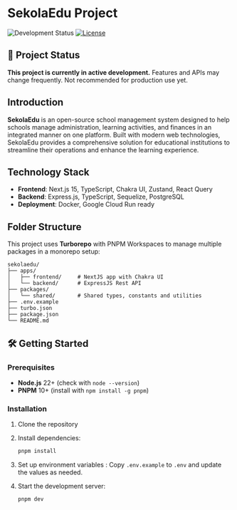 # SekolaEdu Project

![Development Status](https://img.shields.io/badge/Status-In%20Development-yellow)
[![License](https://img.shields.io/badge/License-MIT-blue.svg)](LICENSE)

## 🚧 Project Status

**This project is currently in active development.** Features and APIs may change frequently. Not recommended for production use yet.

## Introduction

**SekolaEdu** is an open-source school management system designed to help schools manage administration, learning activities, and finances in an integrated manner on one platform. Built with modern web technologies, SekolaEdu provides a comprehensive solution for educational institutions to streamline their operations and enhance the learning experience.

## Technology Stack

- **Frontend**: Next.js 15, TypeScript, Chakra UI, Zustand, React Query
- **Backend**: Express.js, TypeScript, Sequelize, PostgreSQL
- **Deployment**: Docker, Google Cloud Run ready

## Folder Structure

This project uses **Turborepo** with PNPM Workspaces to manage multiple packages in a monorepo setup:

```
sekolaedu/
├── apps/
│   ├── frontend/     # NextJS app with Chakra UI
│   └── backend/      # ExpressJS Rest API
├── packages/
│   └── shared/       # Shared types, constants and utilities
├── .env.example
├── turbo.json
├── package.json
└── README.md
```

## 🛠️ Getting Started

### Prerequisites

- **Node.js** 22+ (check with `node --version`)
- **PNPM** 10+ (install with `npm install -g pnpm`)

### Installation

1. Clone the repository

2. Install dependencies:

   ```bash
   pnpm install
   ```

3. Set up environment variables : Copy `.env.example` to `.env` and update the values as needed.

4. Start the development server:

   ```bash
   pnpm dev
   ```

